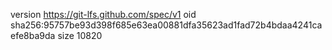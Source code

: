 version https://git-lfs.github.com/spec/v1
oid sha256:95757be93d398f685e63ea00881dfa35623ad1fad72b4bdaa4241caefe8ba9da
size 10820

